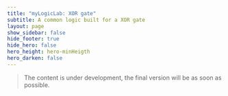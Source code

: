 ```yaml
---
title: "myLogicLab: XOR gate"
subtitle: A common logic built for a XOR gate
layout: page
show_sidebar: false
hide_footer: true
hide_hero: false
hero_height: hero-minHeigth
hero_darken: false
---
```

> The content is under development, the final version will be as soon as possible.
